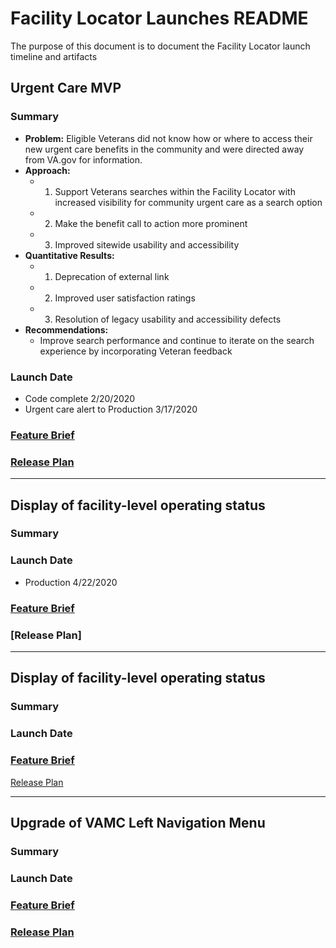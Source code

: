 # Facility Locator Launches README

The purpose of this document is to document the Facility Locator launch timeline and artifacts

## Urgent Care MVP
### Summary
- **Problem:** Eligible Veterans did not know how or where to access their new urgent care benefits in the community and were directed away from  VA.gov for information. 
- **Approach:** 
  - 1. Support Veterans searches within the Facility Locator with increased visibility for community urgent care as a search option
  - 2. Make the benefit call to action more prominent
  - 3. Improved sitewide usability and accessibility 
- **Quantitative Results:** 
  - 1. Deprecation of external link
  - 2. Improved user satisfaction ratings
  - 3. Resolution of legacy usability and accessibility defects
- **Recommendations:**
  - Improve search performance and continue to iterate on the search experience by incorporating Veteran feedback
### Launch Date
- Code complete 2/20/2020
- Urgent care alert to Production 3/17/2020
### [Feature Brief](https://github.com/department-of-veterans-affairs/va.gov-team/blob/master/products/facilities/facility-locator/product/urgent-care/mvp-feature-brief.md)
### [Release Plan](https://github.com/department-of-veterans-affairs/va.gov-team/blob/master/products/facilities/facility-locator/product/urgent-care/mvp-release-plan.md)

---

## Display of facility-level operating status
### Summary
### Launch Date
- Production 4/22/2020
### [Feature Brief](https://github.com/department-of-veterans-affairs/va.gov-team/blob/master/products/facilities/facility-locator/product/facility-level-alerts/feature-brief.md)
### [Release Plan]

---

## Display of facility-level operating status
### Summary
### Launch Date
### [Feature Brief](https://github.com/department-of-veterans-affairs/va.gov-team/blob/master/products/facilities/medical-centers/product/left-nav-upgrade/vamc-left-nav-enhancement-feature-brief.md)
[Release Plan](https://github.com/department-of-veterans-affairs/va.gov-team/blob/master/products/facilities/medical-centers/product/left-nav-upgrade/release-plan.md)

---

## Upgrade of VAMC Left Navigation Menu
### Summary
### Launch Date
### [Feature Brief](https://github.com/department-of-veterans-affairs/va.gov-team/blob/master/products/facilities/medical-centers/product/left-nav-upgrade/vamc-left-nav-enhancement-feature-brief.md)
### [Release Plan](https://github.com/department-of-veterans-affairs/va.gov-team/blob/master/products/facilities/medical-centers/product/left-nav-upgrade/release-plan.md)
